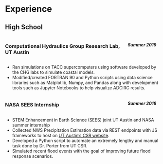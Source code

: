 # Experience
## High School
<div style="display: flex; align-items: flex-start">
<h3 style="width: 80%">Computational Hydraulics Group Research Lab, UT Austin</h3>
<h4 style="width: 20%"><i>Summer 2019</i></h4>
</div>

- Ran simulations on TACC supercomputers using software developed by the CHG labs to simulate coastal models.
- Modified/created FORTRAN 90 and Python scripts using data science libraries such as Matplotlib, Numpy, and Pandas along with development tools such as Jupyter Notebooks to help visualize ADCIRC results.

<div style="display: flex; align-items: flex-start">
<h3 style="width: 80%">NASA SEES Internship</h3>
<h4 style="width: 20%"><i>Summer 2018</i></h4>
</div>

- STEM Enhancement in Earth Science (SEES) joint UT Austin and NASA summer internship
- Collected NWS Precipitation Estimation data via REST endpoints with JS frameworks to host on [UT Austin’s CSR website](https://agw-prim-green2.csr.utexas.edu/SEES2018/).
- Developed a Python script to automate an extremely lengthy and manual task done by Dr. Porter from UT CSR.
- Simulated recent flood events with the goal of improving future flood response scenarios.